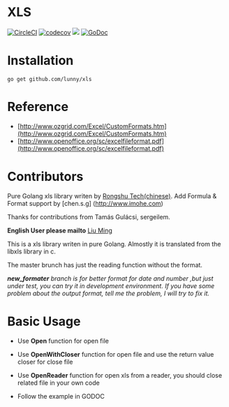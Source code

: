 XLS
=======================

[![CircleCI](https://circleci.com/gh/lunny/xls.svg?style=shield)](https://circleci.com/gh/lunny/xls)  [![codecov](https://codecov.io/gh/lunny/xls/branch/master/graph/badge.svg)](https://codecov.io/gh/lunny/xls)
[![](https://goreportcard.com/badge/github.com/lunny/xls)](https://goreportcard.com/report/github.com/lunny/xls)
[![GoDoc](https://godoc.org/github.com/lunny/xls?status.svg)](https://godoc.org/github.com/csg800/xls)

# Installation

    go get github.com/lunny/xls

# Reference

* [http://www.ozgrid.com/Excel/CustomFormats.htm](http://www.ozgrid.com/Excel/CustomFormats.htm)
* [http://www.openoffice.org/sc/excelfileformat.pdf](http://www.openoffice.org/sc/excelfileformat.pdf)

# Contributors

Pure Golang xls library writen by [Rongshu Tech(chinese)](http://www.rongshu.tech). 
Add Formula & Format support by [chen.s.g] (http://www.imohe.com)

Thanks for contributions from Tamás Gulácsi, sergeilem.

**English User please mailto** [Liu Ming](mailto:liuming@rongshu.tech)

This is a xls library writen in pure Golang. Almostly it is translated from the libxls library in c.

The master brunch has just the reading function without the format. 

***new_formater** branch is for better format for date and number ,but just under test, you can try it in development environment. If you have some problem about the output format, tell me the problem, I will try to fix it.*

# Basic Usage

* Use **Open** function for open file
* Use **OpenWithCloser** function for open file and use the return value closer for close file
* Use **OpenReader** function for open xls from a reader, you should close related file in your own code

* Follow the example in GODOC